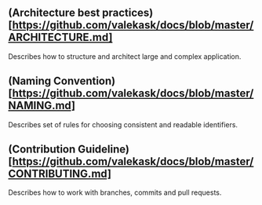 ## (Architecture best practices)[https://github.com/valekask/docs/blob/master/ARCHITECTURE.md]
Describes how to structure and architect large and complex application.

## (Naming Convention)[https://github.com/valekask/docs/blob/master/NAMING.md]
Describes set of rules for choosing consistent and readable identifiers.

## (Contribution Guideline)[https://github.com/valekask/docs/blob/master/CONTRIBUTING.md]
Describes how to work with branches, commits and pull requests.
